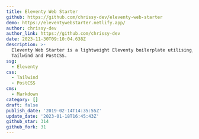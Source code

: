 ```yaml
---
title: Eleventy Web Starter
github: https://github.com/chrissy-dev/eleventy-web-starter
demo: https://eleventywebstarter.netlify.app/
author: chrissy-dev
author_link: https://github.com/chrissy-dev
date: 2023-11-30T09:10:04.638Z
description: >-
  Eleventy Web Starter is a lightweight Eleventy boilerplate utilising, ESBuild
  Tailwind and PostCSS.
ssg:
  - Eleventy
css:
  - Tailwind
  - PostCSS
cms:
  - Markdown
category: []
draft: false
publish_date: '2019-02-14T14:35:55Z'
update_date: '2023-01-18T16:45:43Z'
github_star: 314
github_fork: 31
---
```

